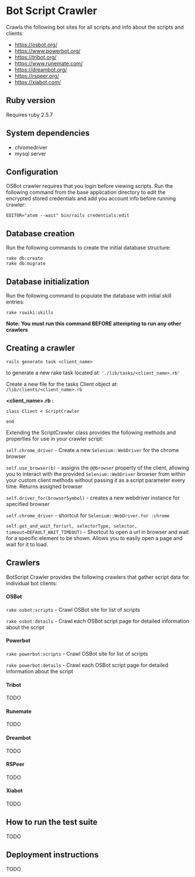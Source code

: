 # Bot Script Crawler

Crawls the following bot sites for all scripts and info about the scripts and clients:

- https://osbot.org/
- https://www.powerbot.org/
- https://tribot.org/
- https://www.runemate.com/
- https://dreambot.org/
- https://rspeer.org/
- https://xiabot.com/

## Ruby version
Requires ruby 2.5.7

## System dependencies
- chromedriver
- mysql server

## Configuration
OSBot crawler requires that you login before viewing scripts. Run the following
command from the base application directory to edit the encrypted stored
credentials and add you account info before running crawler:

```
EDITOR="atom --wait" bin/rails credentials:edit
```

## Database creation
Run the following commands to create the initial database structure:
```
rake db:create
rake db:migrate
```

## Database initialization
Run the following command to populate the database with initial skill entries:
```
rake rswiki:skills
```
__Note: You must run this command BEFORE attempting to run any other crawlers__


## Creating a crawler

```
rails generate task <client_name>
```
to generate a new rake task located at: `'./lib/tasks/<client_name>.rb'`

Create a new file for the tasks Client object at: `/lib/clients/<client_name>.rb`

__\<client_name\>.rb :__

```
class Client < ScriptCrawler

end
```
Extending the ScriptCrawler class provides the following methods and properties for use in your crawler script:

`self.chrome_driver` - Create a new `Selenium::WebDriver` for the chrome browser

`self.use_browser(b)` - assigns the `@@browser` property of the client, allowing you to interact with the provided `Selenium::WebDriver` browser from within your custom client methods without passing it as a script parameter every time. Returns assigned browser

`self.driver_for(browserSymbol)` - creates a new webdriver instance for specified browser

`self.chrome_driver` - shortcut for `Selenium::WebDriver.for :chrome`

`self.get_and_wait_for(url, selectorType, selector, timeout=DEFAULT_WAIT_TIMEOUT)` - Shortcut to open a url in browser and wait for a specific element to be shown. Allows you to easily open a page and wait for it to load.


## Crawlers

BotScript Crawler provides the following crawlers that gather script data for individual bot clients:

#### OSBot
`rake osbot:scripts` - Crawl OSBot site for list of scripts

`rake osbot:details` - Crawl each OSBot script page for detailed information about the script

#### Powerbot
`rake powerbot:scripts` - Crawl OSBot site for list of scripts

`rake powerbot:details` - Crawl each OSBot script page for detailed information about the script

#### Tribot
TODO

#### Runemate
TODO

#### Dreambot
TODO

#### RSPeer
TODO

#### Xiabot
TODO

## How to run the test suite
TODO

## Deployment instructions
TODO
